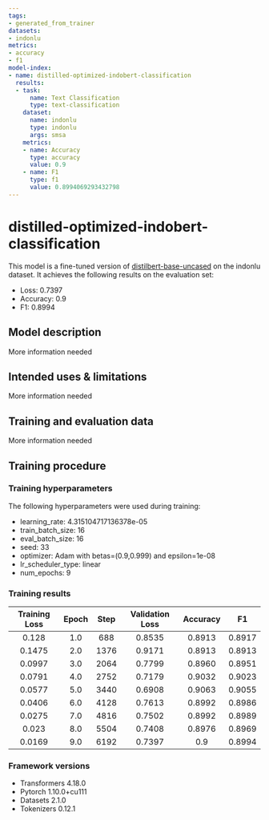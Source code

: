```yaml
---
tags:
- generated_from_trainer
datasets:
- indonlu
metrics:
- accuracy
- f1
model-index:
- name: distilled-optimized-indobert-classification
  results:
  - task:
      name: Text Classification
      type: text-classification
    dataset:
      name: indonlu
      type: indonlu
      args: smsa
    metrics:
    - name: Accuracy
      type: accuracy
      value: 0.9
    - name: F1
      type: f1
      value: 0.8994069293432798
---
```


<!-- This model card has been generated automatically according to the information the Trainer had access to. You
should probably proofread and complete it, then remove this comment. -->

# distilled-optimized-indobert-classification

This model is a fine-tuned version of [distilbert-base-uncased](https://huggingface.co/distilbert-base-uncased) on the indonlu dataset.
It achieves the following results on the evaluation set:
- Loss: 0.7397
- Accuracy: 0.9
- F1: 0.8994

## Model description

More information needed

## Intended uses & limitations

More information needed

## Training and evaluation data

More information needed

## Training procedure

### Training hyperparameters

The following hyperparameters were used during training:
- learning_rate: 4.315104717136378e-05
- train_batch_size: 16
- eval_batch_size: 16
- seed: 33
- optimizer: Adam with betas=(0.9,0.999) and epsilon=1e-08
- lr_scheduler_type: linear
- num_epochs: 9

### Training results

| Training Loss | Epoch | Step | Validation Loss | Accuracy | F1     |
|:-------------:|:-----:|:----:|:---------------:|:--------:|:------:|
| 0.128         | 1.0   | 688  | 0.8535          | 0.8913   | 0.8917 |
| 0.1475        | 2.0   | 1376 | 0.9171          | 0.8913   | 0.8913 |
| 0.0997        | 3.0   | 2064 | 0.7799          | 0.8960   | 0.8951 |
| 0.0791        | 4.0   | 2752 | 0.7179          | 0.9032   | 0.9023 |
| 0.0577        | 5.0   | 3440 | 0.6908          | 0.9063   | 0.9055 |
| 0.0406        | 6.0   | 4128 | 0.7613          | 0.8992   | 0.8986 |
| 0.0275        | 7.0   | 4816 | 0.7502          | 0.8992   | 0.8989 |
| 0.023         | 8.0   | 5504 | 0.7408          | 0.8976   | 0.8969 |
| 0.0169        | 9.0   | 6192 | 0.7397          | 0.9      | 0.8994 |


### Framework versions

- Transformers 4.18.0
- Pytorch 1.10.0+cu111
- Datasets 2.1.0
- Tokenizers 0.12.1
